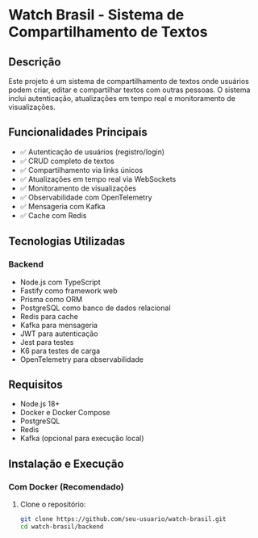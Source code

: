 # Watch Brasil - Sistema de Compartilhamento de Textos

## Descrição

Este projeto é um sistema de compartilhamento de textos onde usuários podem criar, editar e compartilhar textos com outras pessoas. O sistema inclui autenticação, atualizações em tempo real e monitoramento de visualizações.

## Funcionalidades Principais

- ✅ Autenticação de usuários (registro/login)
- ✅ CRUD completo de textos
- ✅ Compartilhamento via links únicos
- ✅ Atualizações em tempo real via WebSockets
- ✅ Monitoramento de visualizações
- ✅ Observabilidade com OpenTelemetry
- ✅ Mensageria com Kafka
- ✅ Cache com Redis

## Tecnologias Utilizadas

### Backend

- Node.js com TypeScript
- Fastify como framework web
- Prisma como ORM
- PostgreSQL como banco de dados relacional
- Redis para cache
- Kafka para mensageria
- JWT para autenticação
- Jest para testes
- K6 para testes de carga
- OpenTelemetry para observabilidade

## Requisitos

- Node.js 18+
- Docker e Docker Compose
- PostgreSQL
- Redis
- Kafka (opcional para execução local)

## Instalação e Execução

### Com Docker (Recomendado)

1. Clone o repositório:
   ```bash
   git clone https://github.com/seu-usuario/watch-brasil.git
   cd watch-brasil/backend
   ```
